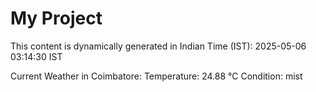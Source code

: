 # My Project

This content is dynamically generated in Indian Time (IST): 2025-05-06 03:14:30 IST


Current Weather in Coimbatore:
Temperature: 24.88 °C
Condition: mist
